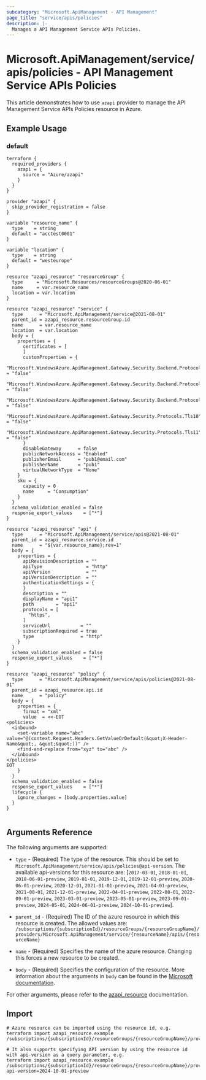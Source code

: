 ```yaml
---
subcategory: "Microsoft.ApiManagement - API Management"
page_title: "service/apis/policies"
description: |-
  Manages a API Management Service APIs Policies.
---
```


# Microsoft.ApiManagement/service/apis/policies - API Management Service APIs Policies

This article demonstrates how to use `azapi` provider to manage the API Management Service APIs Policies resource in Azure.

## Example Usage

### default

```hcl
terraform {
  required_providers {
    azapi = {
      source = "Azure/azapi"
    }
  }
}

provider "azapi" {
  skip_provider_registration = false
}

variable "resource_name" {
  type    = string
  default = "acctest0001"
}

variable "location" {
  type    = string
  default = "westeurope"
}

resource "azapi_resource" "resourceGroup" {
  type     = "Microsoft.Resources/resourceGroups@2020-06-01"
  name     = var.resource_name
  location = var.location
}

resource "azapi_resource" "service" {
  type      = "Microsoft.ApiManagement/service@2021-08-01"
  parent_id = azapi_resource.resourceGroup.id
  name      = var.resource_name
  location  = var.location
  body = {
    properties = {
      certificates = [
      ]
      customProperties = {
        "Microsoft.WindowsAzure.ApiManagement.Gateway.Security.Backend.Protocols.Ssl30" = "false"
        "Microsoft.WindowsAzure.ApiManagement.Gateway.Security.Backend.Protocols.Tls10" = "false"
        "Microsoft.WindowsAzure.ApiManagement.Gateway.Security.Backend.Protocols.Tls11" = "false"
        "Microsoft.WindowsAzure.ApiManagement.Gateway.Security.Protocols.Tls10"         = "false"
        "Microsoft.WindowsAzure.ApiManagement.Gateway.Security.Protocols.Tls11"         = "false"
      }
      disableGateway      = false
      publicNetworkAccess = "Enabled"
      publisherEmail      = "pub1@email.com"
      publisherName       = "pub1"
      virtualNetworkType  = "None"
    }
    sku = {
      capacity = 0
      name     = "Consumption"
    }
  }
  schema_validation_enabled = false
  response_export_values    = ["*"]
}

resource "azapi_resource" "api" {
  type      = "Microsoft.ApiManagement/service/apis@2021-08-01"
  parent_id = azapi_resource.service.id
  name      = "${var.resource_name};rev=1"
  body = {
    properties = {
      apiRevisionDescription = ""
      apiType                = "http"
      apiVersion             = ""
      apiVersionDescription  = ""
      authenticationSettings = {
      }
      description = ""
      displayName = "api1"
      path        = "api1"
      protocols = [
        "https",
      ]
      serviceUrl           = ""
      subscriptionRequired = true
      type                 = "http"
    }
  }
  schema_validation_enabled = false
  response_export_values    = ["*"]
}

resource "azapi_resource" "policy" {
  type      = "Microsoft.ApiManagement/service/apis/policies@2021-08-01"
  parent_id = azapi_resource.api.id
  name      = "policy"
  body = {
    properties = {
      format = "xml"
      value  = <<-EOT
<policies>
  <inbound>
    <set-variable name="abc" value="@(context.Request.Headers.GetValueOrDefault(&quot;X-Header-Name&quot;, &quot;&quot;))" />
    <find-and-replace from="xyz" to="abc" />
  </inbound>
</policies>
EOT
    }
  }
  schema_validation_enabled = false
  response_export_values    = ["*"]
  lifecycle {
    ignore_changes = [body.properties.value]
  }
}


```



## Arguments Reference

The following arguments are supported:

* `type` - (Required) The type of the resource. This should be set to `Microsoft.ApiManagement/service/apis/policies@api-version`. The available api-versions for this resource are: [`2017-03-01`, `2018-01-01`, `2018-06-01-preview`, `2019-01-01`, `2019-12-01`, `2019-12-01-preview`, `2020-06-01-preview`, `2020-12-01`, `2021-01-01-preview`, `2021-04-01-preview`, `2021-08-01`, `2021-12-01-preview`, `2022-04-01-preview`, `2022-08-01`, `2022-09-01-preview`, `2023-03-01-preview`, `2023-05-01-preview`, `2023-09-01-preview`, `2024-05-01`, `2024-06-01-preview`, `2024-10-01-preview`].

* `parent_id` - (Required) The ID of the azure resource in which this resource is created. The allowed values are:  
  `/subscriptions/{subscriptionId}/resourceGroups/{resourceGroupName}/providers/Microsoft.ApiManagement/service/{resourceName}/apis/{resourceName}`

* `name` - (Required) Specifies the name of the azure resource. Changing this forces a new resource to be created.

* `body` - (Required) Specifies the configuration of the resource. More information about the arguments in `body` can be found in the [Microsoft documentation](https://learn.microsoft.com/en-us/azure/templates/Microsoft.ApiManagement/service/apis/policies?pivots=deployment-language-terraform).

For other arguments, please refer to the [azapi_resource](https://registry.terraform.io/providers/Azure/azapi/latest/docs/resources/resource) documentation.

## Import

 ```shell
 # Azure resource can be imported using the resource id, e.g.
 terraform import azapi_resource.example /subscriptions/{subscriptionId}/resourceGroups/{resourceGroupName}/providers/Microsoft.ApiManagement/service/{resourceName}/apis/{resourceName}/policies/{resourceName}
 
 # It also supports specifying API version by using the resource id with api-version as a query parameter, e.g.
 terraform import azapi_resource.example /subscriptions/{subscriptionId}/resourceGroups/{resourceGroupName}/providers/Microsoft.ApiManagement/service/{resourceName}/apis/{resourceName}/policies/{resourceName}?api-version=2024-10-01-preview
 ```
